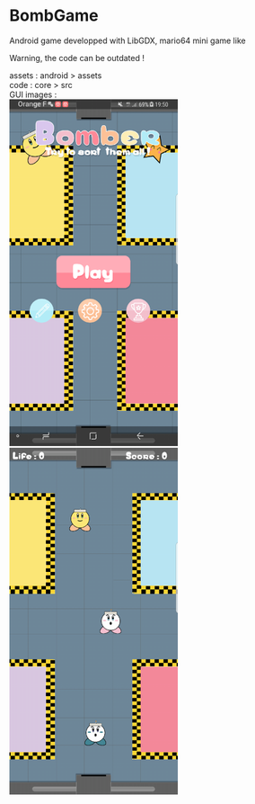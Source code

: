 # BombGame
Android game developped with LibGDX, mario64 mini game like 

Warning, the code can be outdated !

assets : android > assets  
code : core > src  
GUI images :  
<img src="./img/200812085220958837.png" width="300"/>
<img src="./img/200812085410462518.png" width="300"/>

